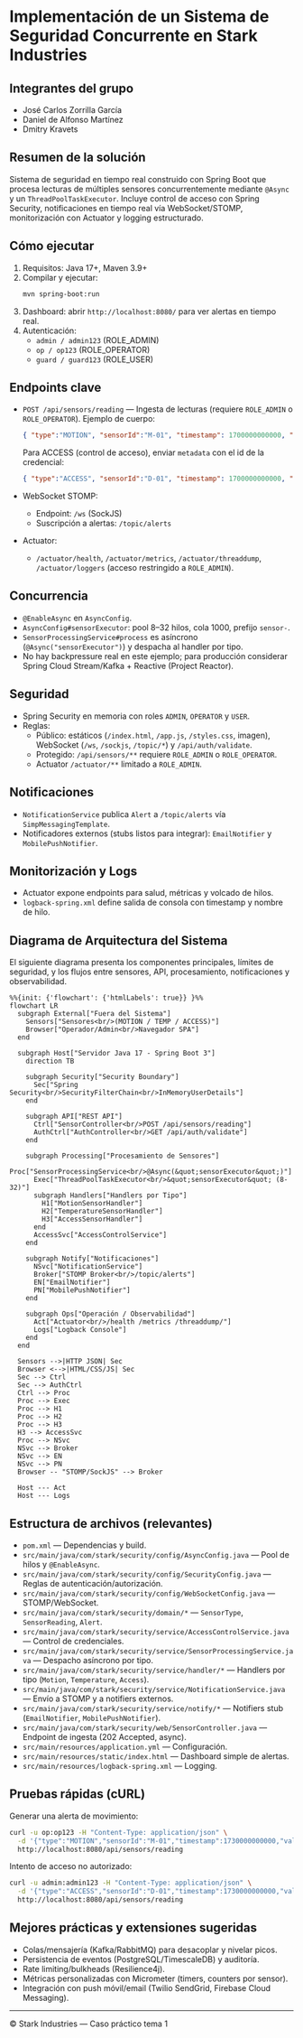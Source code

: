 # Implementación de un Sistema de Seguridad Concurrente en Stark Industries

## Integrantes del grupo
- José Carlos Zorrilla García
- Daniel de Alfonso Martínez
- Dmitry Kravets

## Resumen de la solución
Sistema de seguridad en tiempo real construido con Spring Boot que procesa lecturas de múltiples sensores concurrentemente mediante `@Async` y un `ThreadPoolTaskExecutor`. Incluye control de acceso con Spring Security, notificaciones en tiempo real vía WebSocket/STOMP, monitorización con Actuator y logging estructurado.

## Cómo ejecutar
1. Requisitos: Java 17+, Maven 3.9+
2. Compilar y ejecutar:
   ```bash
   mvn spring-boot:run
   ```
3. Dashboard: abrir `http://localhost:8080/` para ver alertas en tiempo real.
4. Autenticación:
   - `admin / admin123` (ROLE_ADMIN)
   - `op / op123` (ROLE_OPERATOR)
   - `guard / guard123` (ROLE_USER)

## Endpoints clave
- `POST /api/sensors/reading` — Ingesta de lecturas (requiere `ROLE_ADMIN` o `ROLE_OPERATOR`).
  Ejemplo de cuerpo:
  ```json
  { "type":"MOTION", "sensorId":"M-01", "timestamp": 1700000000000, "value": 0.8 }
  ```

  Para ACCESS (control de acceso), enviar `metadata` con el id de la credencial:
  ```json
  { "type":"ACCESS", "sensorId":"D-01", "timestamp": 1700000000000, "value": 1, "metadata":"BADGE-XYZ" }
  ```

- WebSocket STOMP:
  - Endpoint: `/ws` (SockJS)
  - Suscripción a alertas: `/topic/alerts`

- Actuator:
  - `/actuator/health`, `/actuator/metrics`, `/actuator/threaddump`, `/actuator/loggers` (acceso restringido a `ROLE_ADMIN`).

## Concurrencia
- `@EnableAsync` en `AsyncConfig`.
- `AsyncConfig#sensorExecutor`: pool 8–32 hilos, cola 1000, prefijo `sensor-`.
- `SensorProcessingService#process` es asíncrono (`@Async("sensorExecutor")`) y despacha al handler por tipo.
- No hay backpressure real en este ejemplo; para producción considerar Spring Cloud Stream/Kafka + Reactive (Project Reactor).

## Seguridad
- Spring Security en memoria con roles `ADMIN`, `OPERATOR` y `USER`.
- Reglas:
  - Público: estáticos (`/index.html`, `/app.js`, `/styles.css`, imagen), WebSocket (`/ws`, `/sockjs`, `/topic/*`) y `/api/auth/validate`.
  - Protegido: `/api/sensors/**` requiere `ROLE_ADMIN` o `ROLE_OPERATOR`.
  - Actuator `/actuator/**` limitado a `ROLE_ADMIN`.

## Notificaciones
- `NotificationService` publica `Alert` a `/topic/alerts` vía `SimpMessagingTemplate`.
- Notificadores externos (stubs listos para integrar): `EmailNotifier` y `MobilePushNotifier`.

## Monitorización y Logs
- Actuator expone endpoints para salud, métricas y volcado de hilos.
- `logback-spring.xml` define salida de consola con timestamp y nombre de hilo.

## Diagrama de Arquitectura del Sistema
El siguiente diagrama presenta los componentes principales, límites de seguridad, y los flujos entre sensores, API, procesamiento, notificaciones y observabilidad.
```mermaid
%%{init: {'flowchart': {'htmlLabels': true}} }%%
flowchart LR
  subgraph External["Fuera del Sistema"]
    Sensors["Sensores<br/>(MOTION / TEMP / ACCESS)"]
    Browser["Operador/Admin<br/>Navegador SPA"]
  end

  subgraph Host["Servidor Java 17 - Spring Boot 3"]
    direction TB

    subgraph Security["Security Boundary"]
      Sec["Spring Security<br/>SecurityFilterChain<br/>InMemoryUserDetails"]
    end

    subgraph API["REST API"]
      Ctrl["SensorController<br/>POST /api/sensors/reading"]
      AuthCtrl["AuthController<br/>GET /api/auth/validate"]
    end

    subgraph Processing["Procesamiento de Sensores"]
      Proc["SensorProcessingService<br/>@Async(&quot;sensorExecutor&quot;)"]
      Exec["ThreadPoolTaskExecutor<br/>&quot;sensorExecutor&quot; (8-32)"]
      subgraph Handlers["Handlers por Tipo"]
        H1["MotionSensorHandler"]
        H2["TemperatureSensorHandler"]
        H3["AccessSensorHandler"]
      end
      AccessSvc["AccessControlService"]
    end

    subgraph Notify["Notificaciones"]
      NSvc["NotificationService"]
      Broker["STOMP Broker<br/>/topic/alerts"]
      EN["EmailNotifier"]
      PN["MobilePushNotifier"]
    end

    subgraph Ops["Operación / Observabilidad"]
      Act["Actuator<br/>/health /metrics /threaddump/"]
      Logs["Logback Console"]
    end
  end

  Sensors -->|HTTP JSON| Sec
  Browser <-->|HTML/CSS/JS| Sec
  Sec --> Ctrl
  Sec --> AuthCtrl
  Ctrl --> Proc
  Proc --> Exec
  Proc --> H1
  Proc --> H2
  Proc --> H3
  H3 --> AccessSvc
  Proc --> NSvc
  NSvc --> Broker
  NSvc --> EN
  NSvc --> PN
  Browser -- "STOMP/SockJS" --> Broker

  Host --- Act
  Host --- Logs
```


## Estructura de archivos (relevantes)
- `pom.xml` — Dependencias y build.
- `src/main/java/com/stark/security/config/AsyncConfig.java` — Pool de hilos y `@EnableAsync`.
- `src/main/java/com/stark/security/config/SecurityConfig.java` — Reglas de autenticación/autorización.
- `src/main/java/com/stark/security/config/WebSocketConfig.java` — STOMP/WebSocket.
- `src/main/java/com/stark/security/domain/*` — `SensorType`, `SensorReading`, `Alert`.
- `src/main/java/com/stark/security/service/AccessControlService.java` — Control de credenciales.
- `src/main/java/com/stark/security/service/SensorProcessingService.java` — Despacho asíncrono por tipo.
- `src/main/java/com/stark/security/service/handler/*` — Handlers por tipo (`Motion`, `Temperature`, `Access`).
- `src/main/java/com/stark/security/service/NotificationService.java` — Envío a STOMP y a notifiers externos.
- `src/main/java/com/stark/security/service/notify/*` — Notifiers stub (`EmailNotifier`, `MobilePushNotifier`).
- `src/main/java/com/stark/security/web/SensorController.java` — Endpoint de ingesta (202 Accepted, async).
- `src/main/resources/application.yml` — Configuración.
- `src/main/resources/static/index.html` — Dashboard simple de alertas.
- `src/main/resources/logback-spring.xml` — Logging.

## Pruebas rápidas (cURL)
Generar una alerta de movimiento:
```bash
curl -u op:op123 -H "Content-Type: application/json" \
  -d '{"type":"MOTION","sensorId":"M-01","timestamp":1730000000000,"value":0.9}' \
  http://localhost:8080/api/sensors/reading
```
Intento de acceso no autorizado:
```bash
curl -u admin:admin123 -H "Content-Type: application/json" \
  -d '{"type":"ACCESS","sensorId":"D-01","timestamp":1730000000000,"value":1,"metadata":"BADGE-XYZ"}' \
  http://localhost:8080/api/sensors/reading
```

## Mejores prácticas y extensiones sugeridas
- Colas/mensajería (Kafka/RabbitMQ) para desacoplar y nivelar picos.
- Persistencia de eventos (PostgreSQL/TimescaleDB) y auditoría.
- Rate limiting/bulkheads (Resilience4j).
- Métricas personalizadas con Micrometer (timers, counters por sensor).
- Integración con push móvil/email (Twilio SendGrid, Firebase Cloud Messaging).

---

© Stark Industries — Caso práctico tema 1

